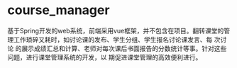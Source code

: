 # course_manager
基于Spring开发的web系统，前端采用vue框架，并不包含在项目。翻转课堂的管理工作琐碎又耗时，如讨论课的发布、学生分组、学生报名讨论课发言、每 次讨论 的展示成绩汇总和计算、老师对每次课后书面报告的分数统计等事。针对这些问题，进行课堂管理系统的开发，以 期促进课堂管理的高效便利进行。




